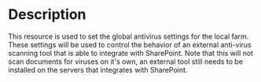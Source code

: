 # Description

This resource is used to set the global antivirus settings for the local farm.
These settings will be used to control the behavior of an external anti-virus
scanning tool that is able to integrate with SharePoint. Note that this will
not scan documents for viruses on it's own, an external tool still needs to be
installed on the servers that integrates with SharePoint.
